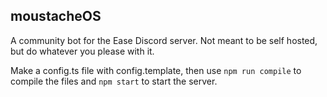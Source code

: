## moustacheOS

A community bot for the Ease Discord server. Not meant to be self hosted, but do whatever you please with it.

Make a config.ts file with config.template, then use `npm run compile` to compile the files and `npm start` to start the server.
